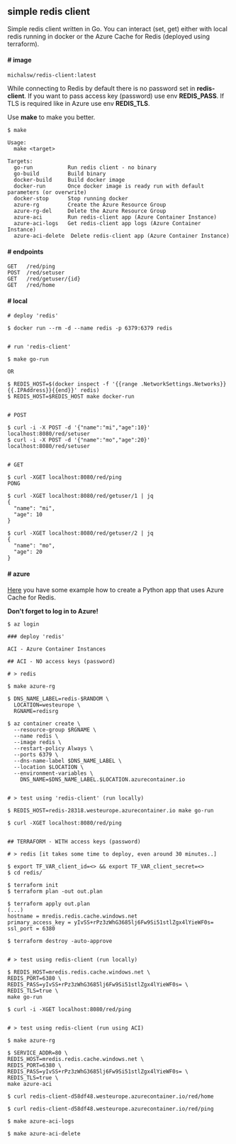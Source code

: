 ## simple redis client

Simple redis client written in Go. You can interact (set, get) either with local redis running in docker or the Azure Cache for Redis (deployed using terraform).

#### # image

`michalsw/redis-client:latest`

While connecting to Redis by default there is no password set in **redis-client**. If you want to pass access key (password) use env **REDIS_PASS**. If TLS is required like in Azure use env **REDIS_TLS**.  

Use **make** to make you better.

```
$ make

Usage:
  make <target>

Targets:
  go-run           Run redis client - no binary
  go-build         Build binary
  docker-build     Build docker image
  docker-run       Once docker image is ready run with default parameters (or overwrite)
  docker-stop      Stop running docker
  azure-rg         Create the Azure Resource Group
  azure-rg-del     Delete the Azure Resource Group
  azure-aci        Run redis-client app (Azure Container Instance)
  azure-aci-logs   Get redis-client app logs (Azure Container Instance)
  azure-aci-delete  Delete redis-client app (Azure Container Instance)
```

#### # endpoints
```
GET   /red/ping
POST  /red/setuser
GET   /red/getuser/{id}
GET   /red/home
```

#### # local
```
# deploy 'redis'

$ docker run --rm -d --name redis -p 6379:6379 redis


# run 'redis-client'

$ make go-run

OR

$ REDIS_HOST=$(docker inspect -f '{{range .NetworkSettings.Networks}}{{.IPAddress}}{{end}}' redis)
$ REDIS_HOST=$REDIS_HOST make docker-run


# POST

$ curl -i -X POST -d '{"name":"mi","age":10}' localhost:8080/red/setuser
$ curl -i -X POST -d '{"name":"mo","age":20}' localhost:8080/red/setuser


# GET

$ curl -XGET localhost:8080/red/ping
PONG

$ curl -XGET localhost:8080/red/getuser/1 | jq
{
  "name": "mi",
  "age": 10
}

$ curl -XGET localhost:8080/red/getuser/2 | jq
{
  "name": "mo",
  "age": 20
}
```

#### # azure

[Here](https://docs.microsoft.com/en-us/azure/azure-cache-for-redis/cache-python-get-started) you have some example how to create a Python app that uses Azure Cache for Redis.  

**Don't forget to log in to Azure!**

```
$ az login

### deploy 'redis'

ACI - Azure Container Instances

## ACI - NO access keys (password)

# > redis

$ make azure-rg

$ DNS_NAME_LABEL=redis-$RANDOM \
  LOCATION=westeurope \
  RGNAME=redisrg

$ az container create \
  --resource-group $RGNAME \
  --name redis \
  --image redis \
  --restart-policy Always \
  --ports 6379 \
  --dns-name-label $DNS_NAME_LABEL \
  --location $LOCATION \
  --environment-variables \
    DNS_NAME=$DNS_NAME_LABEL.$LOCATION.azurecontainer.io


# > test using 'redis-client' (run locally)

$ REDIS_HOST=redis-28318.westeurope.azurecontainer.io make go-run

$ curl -XGET localhost:8080/red/ping


## TERRAFORM - WITH access keys (password)

# > redis [it takes some time to deploy, even around 30 minutes..]

$ export TF_VAR_client_id=<> && export TF_VAR_client_secret=<>
$ cd redis/

$ terraform init
$ terraform plan -out out.plan

$ terraform apply out.plan
(...)
hostname = mredis.redis.cache.windows.net
primary_access_key = yIvSS+rPz3zWhG3685lj6Fw9Si51stlZgx4lYieWF0s=
ssl_port = 6380

$ terraform destroy -auto-approve


# > test using redis-client (run locally)

$ REDIS_HOST=mredis.redis.cache.windows.net \
REDIS_PORT=6380 \
REDIS_PASS=yIvSS+rPz3zWhG3685lj6Fw9Si51stlZgx4lYieWF0s= \
REDIS_TLS=true \
make go-run

$ curl -i -XGET localhost:8080/red/ping


# > test using redis-client (run using ACI)

$ make azure-rg

$ SERVICE_ADDR=80 \
REDIS_HOST=mredis.redis.cache.windows.net \
REDIS_PORT=6380 \
REDIS_PASS=yIvSS+rPz3zWhG3685lj6Fw9Si51stlZgx4lYieWF0s= \
REDIS_TLS=true \
make azure-aci

$ curl redis-client-d58df48.westeurope.azurecontainer.io/red/home

$ curl redis-client-d58df48.westeurope.azurecontainer.io/red/ping

$ make azure-aci-logs 

$ make azure-aci-delete
```